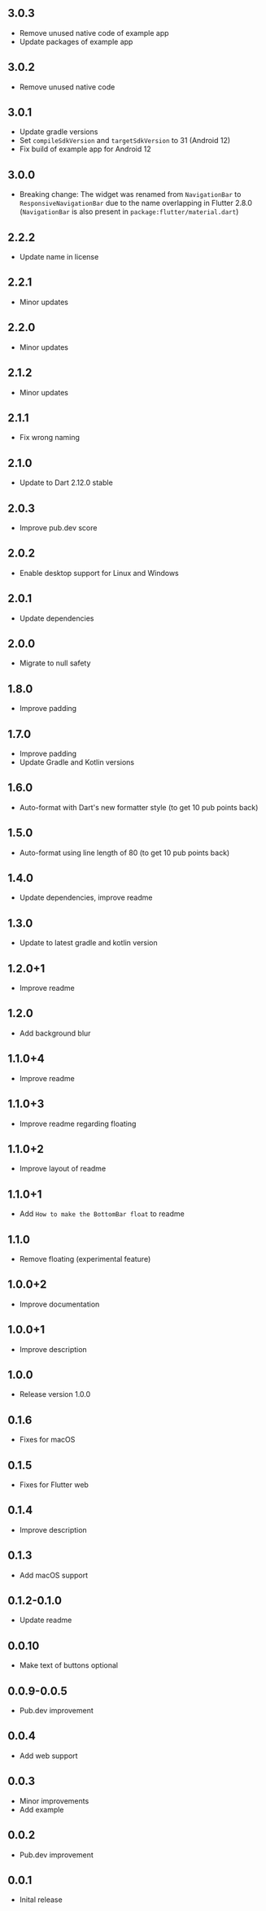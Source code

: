 ## 3.0.3

* Remove unused native code of example app
* Update packages of example app

## 3.0.2

* Remove unused native code

## 3.0.1

* Update gradle versions
* Set `compileSdkVersion` and `targetSdkVersion` to 31 (Android 12)
* Fix build of example app for Android 12

## 3.0.0

* Breaking change: The widget was renamed from `NavigationBar` to `ResponsiveNavigationBar` due to the name overlapping in Flutter 2.8.0
  (`NavigationBar` is also present in `package:flutter/material.dart`)

## 2.2.2

* Update name in license

## 2.2.1

* Minor updates

## 2.2.0

* Minor updates

## 2.1.2

* Minor updates

## 2.1.1

* Fix wrong naming

## 2.1.0

* Update to Dart 2.12.0 stable

## 2.0.3

* Improve pub.dev score

## 2.0.2

* Enable desktop support for Linux and Windows

## 2.0.1

* Update dependencies

## 2.0.0

* Migrate to null safety

## 1.8.0

* Improve padding

## 1.7.0

* Improve padding
* Update Gradle and Kotlin versions

## 1.6.0

* Auto-format with Dart's new formatter style (to get 10 pub points back)

## 1.5.0

* Auto-format using line length of 80 (to get 10 pub points back)

## 1.4.0

* Update dependencies, improve readme

## 1.3.0

* Update to latest gradle and kotlin version

## 1.2.0+1

* Improve readme

## 1.2.0

* Add background blur

## 1.1.0+4

* Improve readme

## 1.1.0+3

* Improve readme regarding floating

## 1.1.0+2

* Improve layout of readme

## 1.1.0+1

* Add `How to make the BottomBar float` to readme

## 1.1.0

* Remove floating (experimental feature)

## 1.0.0+2

* Improve documentation

## 1.0.0+1

* Improve description

## 1.0.0

* Release version 1.0.0

## 0.1.6

* Fixes for macOS

## 0.1.5

* Fixes for Flutter web

## 0.1.4

* Improve description

## 0.1.3

* Add macOS support

## 0.1.2-0.1.0

* Update readme

## 0.0.10

* Make text of buttons optional

## 0.0.9-0.0.5

* Pub.dev improvement

## 0.0.4

* Add web support

## 0.0.3

* Minor improvements
* Add example

## 0.0.2

* Pub.dev improvement

## 0.0.1

* Inital release
